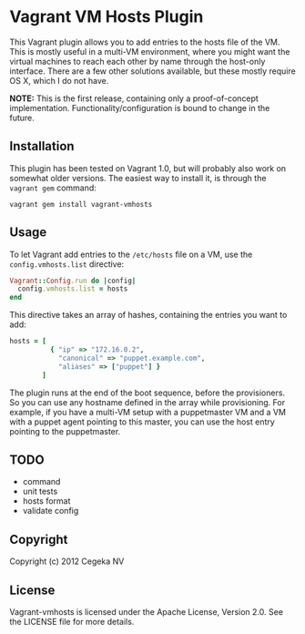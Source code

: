 Vagrant VM Hosts Plugin
=======================

This Vagrant plugin allows you to add entries to the hosts file of the VM. This is mostly useful in a multi-VM environment, where you might want the virtual machines to reach each other by name through the host-only interface. There are a few other solutions available, but these mostly require OS X, which I do not have.

**NOTE:** This is the first release, containing only a proof-of-concept implementation. Functionality/configuration is bound to change in the future.

Installation
------------

This plugin has been tested on Vagrant 1.0, but will probably also work on somewhat older versions. The easiest way to install it, is through the `vagrant gem` command:

    vagrant gem install vagrant-vmhosts

Usage
-----

To let Vagrant add entries to the `/etc/hosts` file on a VM, use the `config.vmhosts.list` directive:

```ruby
Vagrant::Config.run do |config|
  config.vmhosts.list = hosts
end
```

This directive takes an array of hashes, containing the entries you want to add:

```ruby
hosts = [
          { "ip" => "172.16.0.2",
            "canonical" => "puppet.example.com",
            "aliases" => ["puppet"] }
        ]
```

The plugin runs at the end of the boot sequence, before the provisioners. So you can use any hostname defined in the array while provisioning. For example, if you have a multi-VM setup with a puppetmaster VM and a VM with a puppet agent pointing to this master, you can use the host entry pointing to the puppetmaster.

TODO
----

* command
* unit tests
* hosts format
* validate config

Copyright
---------

Copyright (c) 2012 Cegeka NV

License
-------

Vagrant-vmhosts is licensed under the Apache License, Version 2.0. See the LICENSE file for more details.
